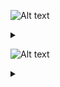 ![Alt text](https://g.gravizo.com/source/svg/c1?https%3A%2F%2Fraw.githubusercontent.com%2FGreyWayfarer%2FNewRep%2Fmaster%2FREADME.md)
<details> 
<summary></summary>
c1
  digraph G {
    S -> B [label="space"];
    END -> A [label="A-Z, a-z, 0-9"];
    END -> B [label="space"];
    B -> A [label="A-Z, a-z, 0-9"]; 
    A -> S [label="A-Z, a-z, _"];
    A -> A [label="A-Z, a-z, 0-9"];
  }
c1
</details>

![Alt text](https://g.gravizo.com/source/svg/c2?https%3A%2F%2Fraw.githubusercontent.com%2FGreyWayfarer%2FNewRep%2Fmaster%2FREADME.md)
<details> 
<summary></summary>
c2
  digraph S {
    S -> H [label="space"];
    END -> S [label="0-9"];
    END -> A [label="0-9"];
    END -> C [label="0-9"];
    END -> E [label="-[1-9], 1-9"];
    END -> F [label="0-9"];
    END -> G [label="F, f, L, l"];
    END -> H [label="space"];
    A -> S [label="1-9"];
    A -> A [label="0-9"];
    B -> A [label="0-9"];
    B -> S [label="0, 1-9"];
    C -> B [label="."];
    C -> C [label="0-9"];
    D -> B [label="."];
    D -> C [label="0-9"];
    E -> D [label="e, E"];
    F -> E [label="-[1-9], 1-9"];
    G -> E [label="-[1-9], 1-9"];
    G -> F [label="0-9"];
    F -> F [label="0-9"];
    H -> G [label="F, f, L, l"];
  }
c2
</details>
